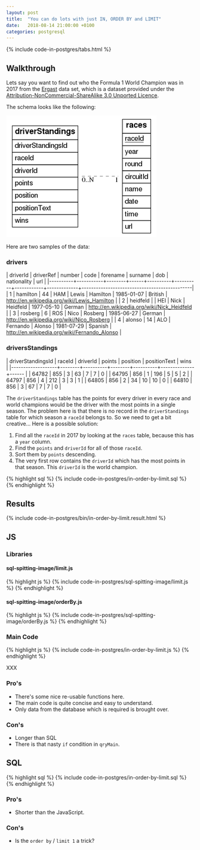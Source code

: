 ```yaml
---
layout: post
title:  "You can do lots with just IN, ORDER BY and LIMIT"
date:   2018-08-14 21:00:00 +0100
categories: postgresql
---
```


{% include code-in-postgres/tabs.html %}

## Walkthrough 

Lets say you want to find out who the Formula 1 World Champion was in 2017 from the [Ergast](https://ergast.com/mrd) data set, which is a dataset provided under the [Attribution-NonCommercial-ShareAlike 3.0 Unported Licence](http://creativecommons.org/licenses/by-nc-sa/3.0/).

The schema looks like the following:

![ERD Diagram](/images/code-in-postgres/in-order-by-limit.erd.png)

Here are two samples of the data:

### drivers

| driverId | driverRef | number | code | forename | surname  |    dob     | nationality |                     url                      |
|----------+-----------+--------+------+----------+----------+------------+-------------+----------------------------------------------|
|        1 | hamilton  |     44 | HAM  | Lewis    | Hamilton | 1985-01-07 | British     | http://en.wikipedia.org/wiki/Lewis_Hamilton |
|        2 | heidfeld  |        | HEI  | Nick     | Heidfeld | 1977-05-10 | German      | http://en.wikipedia.org/wiki/Nick_Heidfeld |
|        3 | rosberg   |      6 | ROS  | Nico     | Rosberg  | 1985-06-27 | German      | http://en.wikipedia.org/wiki/Nico_Rosberg |
|        4 | alonso    |     14 | ALO  | Fernando | Alonso   | 1981-07-29 | Spanish     | http://en.wikipedia.org/wiki/Fernando_Alonso |

### driversStandings

| driverStandingsId | raceId | driverId | points | position | positionText | wins |
|-------------------+--------+----------+--------+----------+--------------+------ |
|             64782 |    855 |        3 |     63 |        7 | 7            |    0 |
|             64795 |    856 |        1 |    196 |        5 | 5            |    2 |
|             64797 |    856 |        4 |    212 |        3 | 3            |    1 |
|             64805 |    856 |        2 |     34 |       10 | 10           |    0 |
|             64810 |    856 |        3 |     67 |        7 | 7            |    0 |

The `driverStandings` table has the points for every driver in every race and world champions would be the driver with the most points in a single season. The problem here is that there is no record in the `driverStandings` table for which season a `raceId` belongs to. So we need to get a bit creative... Here is a possible solution:

 1. Find all the `raceId` in 2017 by looking at the `races` table, because this has a `year` column.
 2. Find the `points` and `driverId` for all of those `raceId`.
 3. Sort them by `points` descending.
 4. The very first row contains the `driverId` which has the most points in that season. This `driverId` is the world champion.

{% highlight sql %}
{% include code-in-postgres/in-order-by-limit.sql %}
{% endhighlight %}


## Results

{% include code-in-postgres/bin/in-order-by-limit.result.html %}

## JS

### Libraries

#### sql-spitting-image/limit.js

{% highlight js %}
{% include code-in-postgres/sql-spitting-image/limit.js %}
{% endhighlight %}

#### sql-spitting-image/orderBy.js

{% highlight js %}
{% include code-in-postgres/sql-spitting-image/orderBy.js %}
{% endhighlight %}

### Main Code

{% highlight js %}
{% include code-in-postgres/in-order-by-limit.js %}
{% endhighlight %}

XXX
### Pro's

 * There's some nice re-usable functions here.
 * The main code is quite concise and easy to understand.
 * Only data from the database which is required is brought over.

### Con's

 * Longer than SQL
 * There is that nasty `if` condition in `qryMain`.

## SQL

{% highlight sql %}
{% include code-in-postgres/in-order-by-limit.sql %}
{% endhighlight %}

### Pro's

 * Shorter than the JavaScript.

### Con's

 * Is the `order by` / `limit 1` a trick?

<script>
(function() {
    {% include jekyll-create-sections-from-headers.js %}
    {% include code-in-postgres/create-sections-to-support.js %}
}())
</script>
<style>
    {% include code-in-postgres/compare.css %}
</style>
